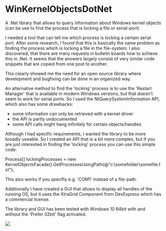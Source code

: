 # WinKernelObjectsDotNet

A .Net library that allows to query information about Windows kernel objects
 (can be use to find the process that is locking a file or serial-port)

I needed a tool that can tell me which process is locking a certain serial port.
 After some research, I found that this is basically the same problem as finding
 the process which is locking a file in the file-system. I also discovered, that there
 are many requests in bulletin boards how to achieve this in .Net. It seems that
 the answers largely consist of very similar code snippets that are copied from
 one post to another.

This clearly showed me the need for an open source library where development and bugfixing
can be done in an organized way.

An alternative method to find the 'locking' process is to use the 'Restart Manager' that is available
in modern Windows versions, but that doesn't seem to work for serial ports. So I
used the NtQuerySystemInformation API, which also has some drawbacks:

- some information can only be retrieved with a kernel driver
- the API is partly undocumented
- some API calls might hang infinitely for certain objects/handles

Although I had specific requirements, I wanted the library to be more broadly useable.
 So I created an API that is a bit more complex, but if you are just interested in finding
 the 'locking' process you can use this simple code:

 Process[] lockingProcesses = new KernelObjectsFacade().GetProcessesUsingPath(@"c:\somefolder\somefile.txt");

This also works if you specifiy e.g. 'COM1' instead of a file-path.

Additionally I have created a GUI that allows to display all handles of the running OS,
 but it uses the XtraGrid Component from DevExpress which has a commercial license.

 The library and GUI has been tested with Windows 10 64bit with and without the 'Prefer 32bit' flag activated.

![](https://github.com/donid/WinKernelObjectsDotNet/workflows/CI/badge.svg)
